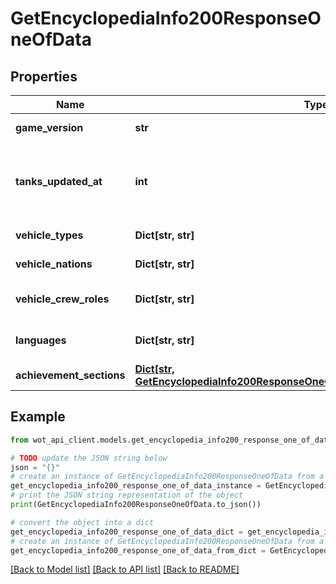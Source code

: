 # GetEncyclopediaInfo200ResponseOneOfData


## Properties

Name | Type | Description | Notes
------------ | ------------- | ------------- | -------------
**game_version** | **str** | Game client version | 
**tanks_updated_at** | **int** | Time when vehicles details in Tankopedia were updated | 
**vehicle_types** | **Dict[str, str]** | Available vehicle types | 
**vehicle_nations** | **Dict[str, str]** | Nations available | 
**vehicle_crew_roles** | **Dict[str, str]** | Available crew qualifications | 
**languages** | **Dict[str, str]** | List of supported languages | 
**achievement_sections** | [**Dict[str, GetEncyclopediaInfo200ResponseOneOfDataAchievementSectionsValue]**](GetEncyclopediaInfo200ResponseOneOfDataAchievementSectionsValue.md) | Award sections | 

## Example

```python
from wot_api_client.models.get_encyclopedia_info200_response_one_of_data import GetEncyclopediaInfo200ResponseOneOfData

# TODO update the JSON string below
json = "{}"
# create an instance of GetEncyclopediaInfo200ResponseOneOfData from a JSON string
get_encyclopedia_info200_response_one_of_data_instance = GetEncyclopediaInfo200ResponseOneOfData.from_json(json)
# print the JSON string representation of the object
print(GetEncyclopediaInfo200ResponseOneOfData.to_json())

# convert the object into a dict
get_encyclopedia_info200_response_one_of_data_dict = get_encyclopedia_info200_response_one_of_data_instance.to_dict()
# create an instance of GetEncyclopediaInfo200ResponseOneOfData from a dict
get_encyclopedia_info200_response_one_of_data_from_dict = GetEncyclopediaInfo200ResponseOneOfData.from_dict(get_encyclopedia_info200_response_one_of_data_dict)
```
[[Back to Model list]](../README.md#documentation-for-models) [[Back to API list]](../README.md#documentation-for-api-endpoints) [[Back to README]](../README.md)


